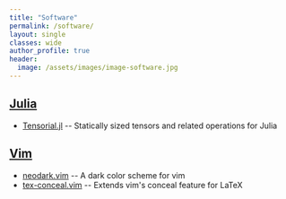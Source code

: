 ```yaml
---
title: "Software"
permalink: /software/
layout: single
classes: wide
author_profile: true
header:
  image: /assets/images/image-software.jpg
---
```


## [Julia](https://julialang.org)

* [Tensorial.jl](https://github.com/KeitaNakamura/Tensorial.jl) -- Statically sized tensors and related operations for Julia

## [Vim](https://www.vim.org)

* [neodark.vim](https://github.com/KeitaNakamura/neodark.vim) -- A dark color scheme for vim
* [tex-conceal.vim](https://github.com/KeitaNakamura/tex-conceal.vim) -- Extends vim's conceal feature for LaTeX
